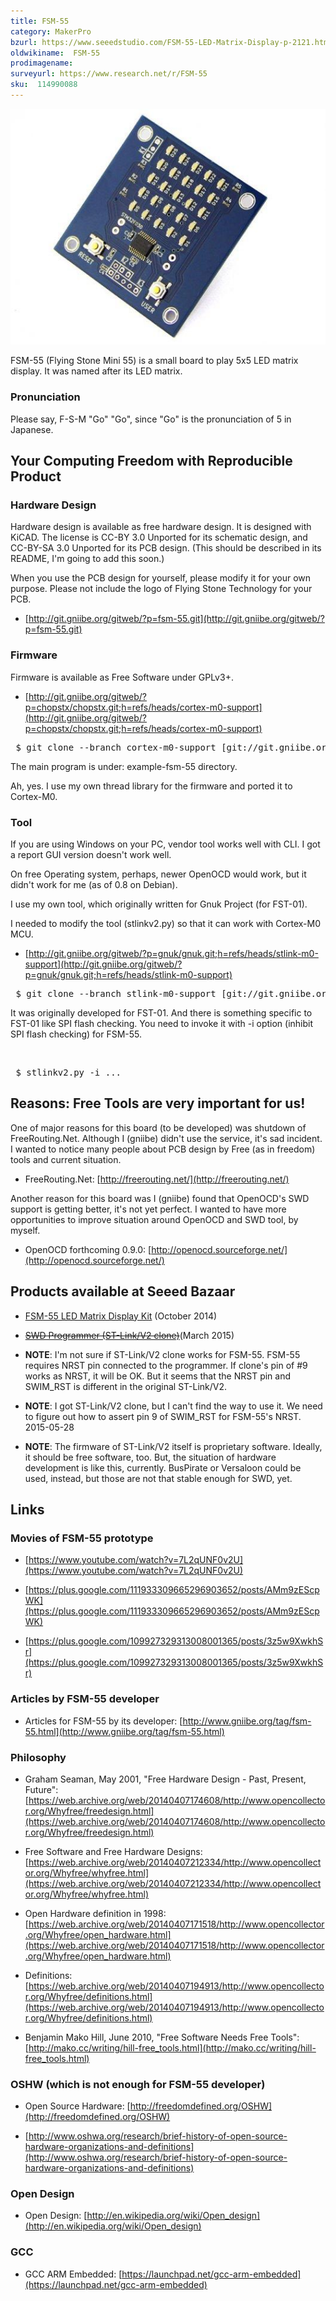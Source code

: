 ```yaml
---
title: FSM-55
category: MakerPro
bzurl: https://www.seeedstudio.com/FSM-55-LED-Matrix-Display-p-2121.html
oldwikiname:  FSM-55
prodimagename:
surveyurl: https://www.research.net/r/FSM-55
sku:  114990088
---
```

![](https://github.com/SeeedDocument/FSM-55/raw/master/img/FSM-55_board.jpg)

FSM-55 (Flying Stone Mini 55) is a small board to play 5x5 LED matrix
display.  It was named after its LED matrix.

###   Pronunciation

Please say, F-S-M "Go" "Go", since "Go" is the pronunciation of 5 in Japanese.

##   Your Computing Freedom with Reproducible Product

###   Hardware Design

Hardware design is available as free hardware design.  It is designed with KiCAD.
The license is CC-BY 3.0 Unported for its schematic design, and CC-BY-SA 3.0 Unported for its PCB design.
(This should be described in its README, I'm going to add this soon.)

When you use the PCB design for yourself, please modify it for your own purpose.  Please not include the logo of Flying Stone Technology for your PCB.

*   [http://git.gniibe.org/gitweb/?p=fsm-55.git](http://git.gniibe.org/gitweb/?p=fsm-55.git)

###   Firmware

Firmware is available as Free Software under GPLv3+.

*   [http://git.gniibe.org/gitweb/?p=chopstx/chopstx.git;h=refs/heads/cortex-m0-support](http://git.gniibe.org/gitweb/?p=chopstx/chopstx.git;h=refs/heads/cortex-m0-support)
<pre> $ git clone --branch cortex-m0-support [git://git.gniibe.org/chopstx/chopstx.git](git://git.gniibe.org/chopstx/chopstx.git)
</pre>

The main program is under: example-fsm-55 directory.

Ah, yes.  I use my own thread library for the firmware and ported it to Cortex-M0.

###   Tool

If you are using Windows on your PC, vendor tool works well with CLI.  I got a report GUI version doesn't work well.

On free Operating system, perhaps, newer OpenOCD would work, but it didn't work for me (as of 0.8 on Debian).

I use my own tool, which originally written for Gnuk Project (for FST-01).

I needed to modify the tool (stlinkv2.py) so that it can work with Cortex-M0 MCU.

*   [http://git.gniibe.org/gitweb/?p=gnuk/gnuk.git;h=refs/heads/stlink-m0-support](http://git.gniibe.org/gitweb/?p=gnuk/gnuk.git;h=refs/heads/stlink-m0-support)
<pre> $ git clone --branch stlink-m0-support [git://git.gniibe.org/gnuk/gnuk.git](git://git.gniibe.org/gnuk/gnuk.git)
</pre>

It was originally developed for FST-01.  And there is something specific to FST-01 like SPI flash checking.  You need to invoke it with -i option (inhibit SPI flash checking) for FSM-55.

`
`

<pre> $ stlinkv2.py -i ...
</pre>

##   Reasons: Free Tools are very important for us!

One of major reasons for this board (to be developed) was shutdown of FreeRouting.Net.
Although I (gniibe) didn't use the service, it's sad incident.  I wanted to notice many people about PCB design by Free (as in freedom) tools and current situation.

*   FreeRouting.Net: [http://freerouting.net/](http://freerouting.net/)

Another reason for this board was I (gniibe) found that OpenOCD's SWD support is getting better, it's not yet perfect.  I wanted to have more opportunities to improve situation around OpenOCD and SWD tool, by myself.

*   OpenOCD forthcoming 0.9.0: [http://openocd.sourceforge.net/](http://openocd.sourceforge.net/)

##   Products available at Seeed Bazaar

*   [FSM-55 LED Matrix Display Kit](http://www.seeedstudio.com/depot/FSM55-LED-Matrix-Display-p-2121.html) (October 2014)

*   <s>[SWD Programmer (ST-Link/V2 clone)](http://www.seeedstudio.com/depot/STLink-V2-for-STM8-STM32-interface-programmer-p-2297.html)</s>(March 2015)

*   **NOTE**: I'm not sure if ST-Link/V2 clone works for FSM-55.  FSM-55 requires NRST pin connected to the programmer.  If clone's pin of #9 works as NRST, it will be OK.  But it seems that the NRST pin and SWIM_RST is different in the original ST-Link/V2.

*   **NOTE**: I got ST-Link/V2 clone, but I can't find the way to use it.  We need to figure out how to assert pin 9 of SWIM_RST for FSM-55's NRST.  2015-05-28

*   **NOTE**: The firmware of ST-Link/V2 itself is proprietary software.  Ideally, it should be free software, too.  But, the situation of hardware development is like this, currently.  BusPirate or Versaloon could be used, instead, but those are not that stable enough for SWD, yet.

##   Links

###   Movies of FSM-55 prototype

*   [https://www.youtube.com/watch?v=7L2qUNF0v2U](https://www.youtube.com/watch?v=7L2qUNF0v2U)

*   [https://plus.google.com/111933309665296903652/posts/AMm9zEScpWK](https://plus.google.com/111933309665296903652/posts/AMm9zEScpWK)

*   [https://plus.google.com/109927329313008001365/posts/3z5w9XwkhSr](https://plus.google.com/109927329313008001365/posts/3z5w9XwkhSr)

###   Articles by FSM-55 developer

*   Articles for FSM-55 by its developer: [http://www.gniibe.org/tag/fsm-55.html](http://www.gniibe.org/tag/fsm-55.html)

###   Philosophy

*   Graham Seaman, May 2001, "Free Hardware Design - Past, Present, Future": [https://web.archive.org/web/20140407174608/http://www.opencollector.org/Whyfree/freedesign.html](https://web.archive.org/web/20140407174608/http://www.opencollector.org/Whyfree/freedesign.html)

*   Free Software and Free Hardware Designs: [https://web.archive.org/web/20140407212334/http://www.opencollector.org/Whyfree/whyfree.html](https://web.archive.org/web/20140407212334/http://www.opencollector.org/Whyfree/whyfree.html)

*   Open Hardware definition in 1998: [https://web.archive.org/web/20140407171518/http://www.opencollector.org/Whyfree/open_hardware.html](https://web.archive.org/web/20140407171518/http://www.opencollector.org/Whyfree/open_hardware.html)

*   Definitions: [https://web.archive.org/web/20140407194913/http://www.opencollector.org/Whyfree/definitions.html](https://web.archive.org/web/20140407194913/http://www.opencollector.org/Whyfree/definitions.html)

*   Benjamin Mako Hill, June 2010, "Free Software Needs Free Tools": [http://mako.cc/writing/hill-free_tools.html](http://mako.cc/writing/hill-free_tools.html)

###   OSHW (which is not enough for FSM-55 developer)

*   Open Source Hardware: [http://freedomdefined.org/OSHW](http://freedomdefined.org/OSHW)

*   [http://www.oshwa.org/research/brief-history-of-open-source-hardware-organizations-and-definitions](http://www.oshwa.org/research/brief-history-of-open-source-hardware-organizations-and-definitions)

###   Open Design

*   Open Design: [http://en.wikipedia.org/wiki/Open_design](http://en.wikipedia.org/wiki/Open_design)

###   GCC

*   GCC ARM Embedded: [https://launchpad.net/gcc-arm-embedded](https://launchpad.net/gcc-arm-embedded)
